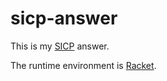 # sicp-answer

This is my [SICP](https://mitpress.mit.edu/sicp/) answer.

The runtime environment is [Racket](http://docs.racket-lang.org/sicp-manual/index.html).